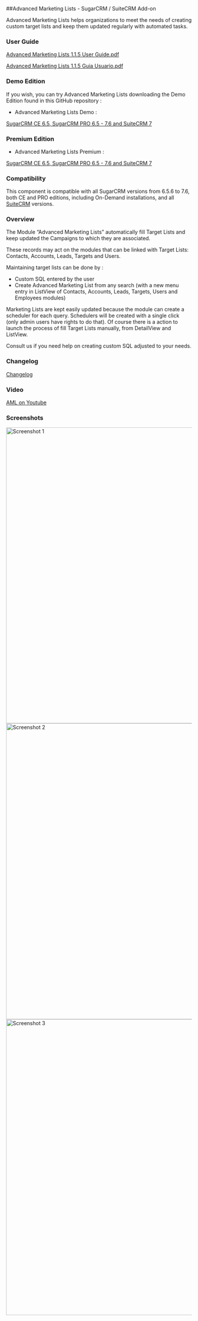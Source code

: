 ##Advanced Marketing Lists - SugarCRM / SuiteCRM Add-on

Advanced Marketing Lists helps organizations to meet the needs of creating custom target lists and keep them updated regularly with automated tasks. 

### User Guide
[Advanced Marketing Lists 1.1.5 User Guide.pdf](https://github.com/izertis-sugarcrm/advanced-marketing-lists/raw/master/docs/Advanced-Marketing-Lists-1.1.5-User-Guide.pdf.zip)

[Advanced Marketing Lists 1.1.5 Guia Usuario.pdf](https://github.com/izertis-sugarcrm/advanced-marketing-lists/raw/master/docs/Advanced-Marketing-Lists-1.1.5-Guia-Usuario.pdf.zip)

### Demo Edition
If you wish, you can try Advanced Marketing Lists downloading the Demo Edition found in this GitHub repository : 

- Advanced Marketing Lists Demo :

[SugarCRM CE 6.5, SugarCRM PRO 6.5 - 7.6 and SuiteCRM 7](https://github.com/izertis-sugarcrm/advanced-marketing-lists/raw/master/AdvancedMarketingtLists-Demo-v1.1.7-Sugar_6.5-7.6.zip)

### Premium Edition

- Advanced Marketing Lists Premium :

[SugarCRM CE 6.5, SugarCRM PRO 6.5 - 7.6 and SuiteCRM 7](https://www.sugaroutfitters.com/addons/advanced-marketing-lists)

### Compatibility
This component is compatible with all SugarCRM versions from 6.5.6 to 7.6, both CE and PRO editions, including On-Demand installations, and all [SuiteCRM](https://suitecrm.com) versions.

### Overview
The Module “Advanced Marketing Lists” automatically fill Target Lists and keep updated the Campaigns to which they are associated. 

These records may act on the modules that can be linked with Target Lists: Contacts, Accounts, Leads, Targets and Users. 

Maintaining target lists can be done by :

+ Custom SQL entered by the user
+ Create Advanced Marketing List from any search (with a new menu entry in ListView of Contacts, Accounts, Leads, Targets, Users and Employees modules)

Marketing Lists are kept easily updated because the module can create a scheduler for each query. Schedulers will be created with a single click (only admin users have rights to do that).
Of course there is a action to launch the process of fill Target Lists manually, from DetailView and ListView.

Consult us if you need help on creating custom SQL adjusted to your needs.

### Changelog
[Changelog](https://www.sugaroutfitters.com/docs/advanced-marketing-lists)

### Video

[AML on Youtube](https://www.youtube.com/watch?v=dmCEKRo1SMc)

### Screenshots

<img alt="Screenshot 1" width="800" src="https://github.com/izertis-sugarcrm/advanced-marketing-lists/raw/master/screenshots/screenshot_01.jpg" class="shadow">

<img alt="Screenshot 2" width="800" src="https://github.com/izertis-sugarcrm/advanced-marketing-lists/raw/master/screenshots/screenshot_02.jpg" class="shadow">

<img alt="Screenshot 3" width="800" src="https://github.com/izertis-sugarcrm/advanced-marketing-lists/raw/master/screenshots/screenshot_03.jpg" class="shadow">

